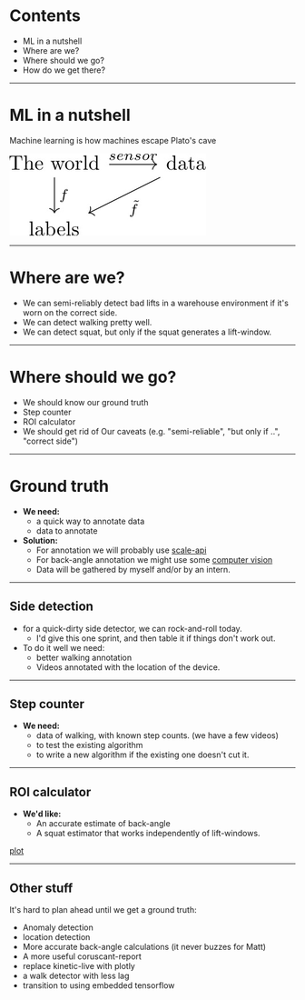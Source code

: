 # Contents
- ML in a nutshell
- Where are we?
- Where should we go?
- How do we get there?
---
# ML in a nutshell
Machine learning is how machines escape Plato's cave

![cd](assets/datascience_cd.jpg)

---
# Where are we?
 - We can semi-reliably detect bad lifts in a warehouse environment if it's worn on the correct side.
 - We can detect walking pretty well.
 - We can detect squat, but only if the squat generates a lift-window.

---
# Where should we go?
- We should know our ground truth
- Step counter
- ROI calculator
- We should get rid of Our caveats (e.g. "semi-reliable", "but only if ..", "correct side")
---

# Ground truth
- **We need:**
  - a quick way to annotate data
  - data to annotate
- **Solution:**
  - For annotation we will probably use [scale-api](https://www.scaleapi.com/)
  - For back-angle annotation we might use some [computer vision](https://www.youtube.com/watch?v=tKfkGttx0qs)
  - Data will be gathered by myself and/or by an intern.

---
## Side detection
- for a quick-dirty side detector, we can rock-and-roll today.
  - I'd give this one sprint, and then table it if things don't work out.
- To do it well we need:
  - better walking annotation
  - Videos annotated with the location of the device.

---
## Step counter
- **We need:**
  - data of walking, with known step counts. (we have a few videos)
  - to test the existing algorithm
  - to write a new algorithm if the existing one doesn't cut it.

---
## ROI calculator
- **We'd like:**
  - An accurate estimate of back-angle
  - A squat estimator that works independently of lift-windows.

[plot](https://github.com/hoj201/retreat_2017_presentation/blob/master/assets/sag_vs_back.png)

---
## Other stuff
It's hard to plan ahead until we get a ground truth:
- Anomaly detection
- location detection
- More accurate back-angle calculations (it never buzzes for Matt)
- A more useful coruscant-report
- replace kinetic-live with plotly
- a walk detector with less lag
- transition to using embedded tensorflow
